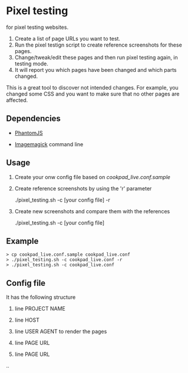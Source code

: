 Pixel testing
=============

for pixel testing websites.

1. Create a list of page URLs you want to test.
2. Run the pixel testign script to create reference screenshots for these pages.
3. Change/tweak/edit these pages and then run pixel testing again, in
   testing mode.
4. It will report you which pages have been changed and which parts
   changed.

This is a great tool to discover not intended changes.
For example, you changed some CSS and you want to make sure that no
other pages are affected.

Dependencies
------------

* [PhantomJS](http://www.phantomjs.org/)

* [Imagemagick](http://www.imagemagick.org/script/index.php) command
  line


Usage
-----

1. Create your onw config file based on *cookpad_live.conf.sample*

2. Create reference screenshots by using the 'r' parameter

    ./pixel_testing.sh -c [your config file] -r

3. Create new screenshots and compare them with the references

    ./pixel_testing.sh -c [your config file]

Example
-------
    > cp cookpad_live.conf.sample cookpad_live.conf
    > ./pixel_testing.sh -c cookpad_live.conf -r
    > ./pixel_testing.sh -c cookpad_live.conf


Config file
-----------

It has the following structure

1. line PROJECT NAME

2. line HOST

3. line USER AGENT to render the pages

4. line PAGE URL

5. line PAGE URL

..

